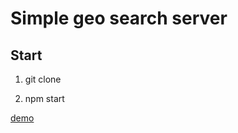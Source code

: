  # Simple geo search server

 ## Start

  1. git clone

  2. npm start

[demo](http://ip.0731mao.com/api/ip)